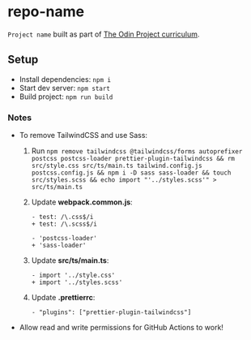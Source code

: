 # repo-name

`Project name` built as part of <a href="">The Odin Project curriculum</a>.

## Setup

- Install dependencies: `npm i`
- Start dev server: `npm start`
- Build project: `npm run build`

### Notes

- To remove TailwindCSS and use Sass:

  1. Run `npm remove tailwindcss @tailwindcss/forms autoprefixer postcss postcss-loader prettier-plugin-tailwindcss && rm src/style.css src/ts/main.ts tailwind.config.js postcss.config.js && npm i -D sass sass-loader && touch src/styles.scss && echo import "'../styles.scss'" > src/ts/main.ts`
  2. Update **webpack.common.js**:

     ```
     - test: /\.css$/i
     + test: /\.scss$/i
     ```

     ```
     - 'postcss-loader'
     + 'sass-loader'
     ```

  3. Update **src/ts/main.ts**:
     ```
     - import '../style.css'
     + import '../styles.scss'
     ```
  4. Update **.prettierrc**:

     ```
     - "plugins": ["prettier-plugin-tailwindcss"]
     ```

- Allow read and write permissions for GitHub Actions to work!
